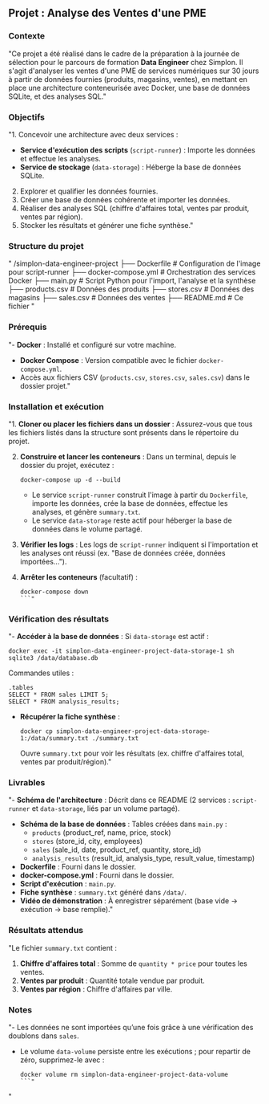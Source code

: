 ## Projet : Analyse des Ventes d'une PME

### Contexte
"Ce projet a été réalisé dans le cadre de la préparation à la journée de sélection pour le parcours de formation **Data Engineer** chez Simplon. Il s'agit d'analyser les ventes d'une PME de services numériques sur 30 jours à partir de données fournies (produits, magasins, ventes), en mettant en place une architecture conteneurisée avec Docker, une base de données SQLite, et des analyses SQL."

### Objectifs
"1. Concevoir une architecture avec deux services :
   - **Service d'exécution des scripts** (`script-runner`) : Importe les données et effectue les analyses.
   - **Service de stockage** (`data-storage`) : Héberge la base de données SQLite.
2. Explorer et qualifier les données fournies.
3. Créer une base de données cohérente et importer les données.
4. Réaliser des analyses SQL (chiffre d'affaires total, ventes par produit, ventes par région).
5. Stocker les résultats et générer une fiche synthèse."

### Structure du projet
"
/simplon-data-engineer-project
├── Dockerfile              # Configuration de l'image pour script-runner
├── docker-compose.yml      # Orchestration des services Docker
├── main.py               # Script Python pour l'import, l'analyse et la synthèse
├── products.csv            # Données des produits
├── stores.csv             # Données des magasins
├── sales.csv              # Données des ventes
├── README.md              # Ce fichier
"

### Prérequis
"- **Docker** : Installé et configuré sur votre machine.
- **Docker Compose** : Version compatible avec le fichier `docker-compose.yml`.
- Accès aux fichiers CSV (`products.csv`, `stores.csv`, `sales.csv`) dans le dossier projet."

### Installation et exécution
"1. **Cloner ou placer les fichiers dans un dossier** :
   Assurez-vous que tous les fichiers listés dans la structure sont présents dans le répertoire du projet.

2. **Construire et lancer les conteneurs** :
   Dans un terminal, depuis le dossier du projet, exécutez :
   ```
   docker-compose up -d --build
   ```
   - Le service `script-runner` construit l'image à partir du `Dockerfile`, importe les données, crée la base de données, effectue les analyses, et génère `summary.txt`.
   - Le service `data-storage` reste actif pour héberger la base de données dans le volume partagé.

3. **Vérifier les logs** :
   Les logs de `script-runner` indiquent si l'importation et les analyses ont réussi (ex. \"Base de données créée, données importées...\").

4. **Arrêter les conteneurs** (facultatif) :
   ```
   docker-compose down
   ```"

### Vérification des résultats
"- **Accéder à la base de données** :
  Si `data-storage` est actif :
  ```
  docker exec -it simplon-data-engineer-project-data-storage-1 sh
  sqlite3 /data/database.db
  ```
  Commandes utiles :
  ```
  .tables
  SELECT * FROM sales LIMIT 5;
  SELECT * FROM analysis_results;
  ```

- **Récupérer la fiche synthèse** :
  ```
  docker cp simplon-data-engineer-project-data-storage-1:/data/summary.txt ./summary.txt
  ```
  Ouvre `summary.txt` pour voir les résultats (ex. chiffre d'affaires total, ventes par produit/région)."

### Livrables
"- **Schéma de l'architecture** : Décrit dans ce README (2 services : `script-runner` et `data-storage`, liés par un volume partagé).
- **Schéma de la base de données** : Tables créées dans `main.py` :
  - `products` (product_ref, name, price, stock)
  - `stores` (store_id, city, employees)
  - `sales` (sale_id, date, product_ref, quantity, store_id)
  - `analysis_results` (result_id, analysis_type, result_value, timestamp)
- **Dockerfile** : Fourni dans le dossier.
- **docker-compose.yml** : Fourni dans le dossier.
- **Script d'exécution** : `main.py`.
- **Fiche synthèse** : `summary.txt` généré dans `/data/`.
- **Vidéo de démonstration** : À enregistrer séparément (base vide → exécution → base remplie)."

### Résultats attendus
"Le fichier `summary.txt` contient :
1. **Chiffre d'affaires total** : Somme de `quantity * price` pour toutes les ventes.
2. **Ventes par produit** : Quantité totale vendue par produit.
3. **Ventes par région** : Chiffre d'affaires par ville.


### Notes
"- Les données ne sont importées qu’une fois grâce à une vérification des doublons dans `sales`.
- Le volume `data-volume` persiste entre les exécutions ; pour repartir de zéro, supprimez-le avec :
  ```
  docker volume rm simplon-data-engineer-project-data-volume
  ```"
"
